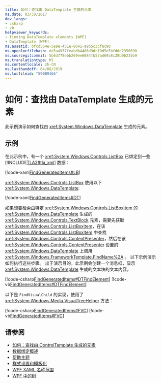```yaml
---
title: 如何：查找由 DataTemplate 生成的元素
ms.date: 03/30/2017
dev_langs:
- csharp
- vb
helpviewer_keywords:
- finding DataTemplate elements [WPF]
- DataTemplate [WPF]
ms.assetid: bfcd564e-5e9e-451e-8641-a9b5c3cfac90
ms.openlocfilehash: de5a4937feabdb4486d9dcf9d5e5bfddd2356690
ms.sourcegitcommit: 5b6d778ebb269ee6684fb57ad69a8c28b06235b9
ms.translationtype: MT
ms.contentlocale: zh-CN
ms.lasthandoff: 04/08/2019
ms.locfileid: "59089166"
---
```

# <a name="how-to-find-datatemplate-generated-elements"></a>如何：查找由 DataTemplate 生成的元素
此示例演示如何查找由 <xref:System.Windows.DataTemplate> 生成的元素。  
  
## <a name="example"></a>示例  
 在此示例中，有一个 <xref:System.Windows.Controls.ListBox> 已绑定到一些 [!INCLUDE[TLA2#tla_xml](../../../../includes/tla2sharptla-xml-md.md)] 数据：  
  
 [!code-xaml[FindGeneratedItems#LB](~/samples/snippets/csharp/VS_Snippets_Wpf/FindGeneratedItems/CSharp/Window1.xaml#lb)]  
  
 <xref:System.Windows.Controls.ListBox> 使用以下 <xref:System.Windows.DataTemplate>:  
  
 [!code-xaml[FindGeneratedItems#DT](~/samples/snippets/csharp/VS_Snippets_Wpf/FindGeneratedItems/CSharp/Window1.xaml#dt)]  
  
 如果想要检索由特定 <xref:System.Windows.Controls.ListBoxItem> 的 <xref:System.Windows.DataTemplate> 生成的 <xref:System.Windows.Controls.TextBlock> 元素，需要先获取 <xref:System.Windows.Controls.ListBoxItem>，在该 <xref:System.Windows.Controls.ListBoxItem> 中查找 <xref:System.Windows.Controls.ContentPresenter>，然后在该 <xref:System.Windows.Controls.ContentPresenter> 设置的 <xref:System.Windows.DataTemplate> 上调用 <xref:System.Windows.FrameworkTemplate.FindName%2A> 。 以下示例演示如何执行这些步骤。 出于演示目的，此示例会创建一个消息框，显示 <xref:System.Windows.DataTemplate> 生成的文本块的文本内容。  
  
 [!code-csharp[FindGeneratedItems#DTFindElement](~/samples/snippets/csharp/VS_Snippets_Wpf/FindGeneratedItems/CSharp/Window1.xaml.cs#dtfindelement)]
 [!code-vb[FindGeneratedItems#DTFindElement](~/samples/snippets/visualbasic/VS_Snippets_Wpf/FindGeneratedItems/VisualBasic/Window1.xaml.vb#dtfindelement)]  
  
 以下是 `FindVisualChild` 的实现，使用了 <xref:System.Windows.Media.VisualTreeHelper> 方法：  
  
 [!code-csharp[FindGeneratedItems#FVC](~/samples/snippets/csharp/VS_Snippets_Wpf/FindGeneratedItems/CSharp/Window1.xaml.cs#fvc)]
 [!code-vb[FindGeneratedItems#FVC](~/samples/snippets/visualbasic/VS_Snippets_Wpf/FindGeneratedItems/VisualBasic/Window1.xaml.vb#fvc)]  
  
## <a name="see-also"></a>请参阅

- [如何：查找由 ControlTemplate 生成的元素](../controls/how-to-find-controltemplate-generated-elements.md)
- [数据绑定概述](data-binding-overview.md)
- [帮助主题](data-binding-how-to-topics.md)
- [样式设置和模板化](../controls/styling-and-templating.md)
- [WPF XAML 名称范围](../advanced/wpf-xaml-namescopes.md)
- [WPF 中的树](../advanced/trees-in-wpf.md)
